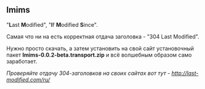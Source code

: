 ## lmims

"<b>L</b>ast <b>M</b>odified", "<b>I</b>f <b>M</b>odified <b>S</b>ince".

Самая что ни на есть корректная отдача заголовка - "304 Last Modified".

Нужно просто скачать, а затем установить на свой сайт установочный пакет <b>lmims-0.0.2-beta.transport.zip</b> и всё волшебным образом само заработает.

<i>Проверяйте отдачу 304-заголовков на своих сайтах вот тут - http://last-modified.com/ru/</i>
